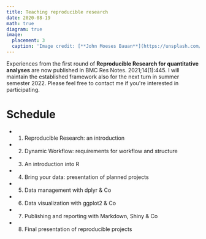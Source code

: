 ```yaml
---
title: Teaching reproducible research
date: 2020-08-19
math: true
diagram: true
image:
  placement: 3
  caption: 'Image credit: [**John Moeses Bauan**](https://unsplash.com/photos/OGZtQF8iC0g)'
---
```


Experiences from the first round of **Reproducible Research for quantitative analyses** are now published in BMC Res Notes. 2021;14(1):445. I will maintain the established framework also for the next turn in summer semester 2022. Please feel free to contact me if you're interested in participating.

# Schedule

+ 1. Reproducible Research: an introduction
+ 2. Dynamic Workflow: requirements for workflow and structure
+ 3. An introduction into R
+ 4. Bring your data: presentation of planned projects
+ 5. Data management with dplyr & Co
+ 6. Data visualization with ggplot2 & Co
+ 7. Publishing and reporting with Markdown, Shiny & Co 
+ 8. Final presentation of reproducible projects
